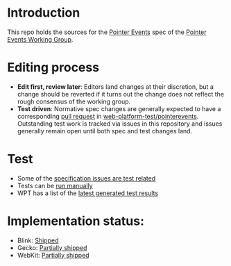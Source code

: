 # Introduction
This repo holds the sources for the [Pointer Events](https://w3c.github.io/pointerevents/) spec of the [Pointer Events Working Group](https://www.w3.org/2012/pointerevents/).

# Editing process
- **Edit first, review later**: Editors land changes at their discretion, but a change should be reverted if it turns out the change does not reflect the rough consensus of the working group.
- **Test driven**: Normative spec changes are generally expected to have a corresponding [pull request](https://github.com/web-platform-tests/wpt/pulls?utf8=%E2%9C%93&q=is%3Apr%20is%3Aopen%20label%3Apointerevents%20) in  [web-platform-test/pointerevents](https://github.com/web-platform-tests/wpt/tree/master/pointerevents).  Outstanding test work is tracked via issues in this repository and issues generally remain open until both spec and test changes land.

# Test
- Some of the [specification issues are test related](https://github.com/w3c/pointerevents/issues?q=is%3Aissue+is%3Aopen+label%3Atest)
- Tests can be [run manually](http://wpt.live/pointerevents/)
- WPT has a list of the [latest generated test results](https://wpt.fyi/results/pointerevents)

# Implementation status:
- Blink: [Shipped](https://www.chromestatus.com/feature/4504699138998272)
- Gecko: [Partially shipped](https://platform-status.mozilla.org/#pointer-events)
- WebKit: [Partially shipped](https://webkit.org/status/#specification-pointer-events-level-2)
